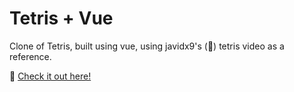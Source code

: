 # Tetris + Vue

Clone of Tetris, built using vue, using javidx9's (🙌) tetris video as a reference.

🎯 [Check it out here!](https://saacostam.github.io/tetris-vue/)
